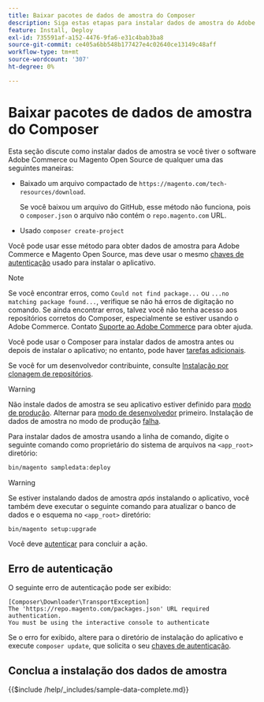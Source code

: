 ```yaml
---
title: Baixar pacotes de dados de amostra do Composer
description: Siga estas etapas para instalar dados de amostra do Adobe Commerce e do Magento Open Source usando o Gerenciador de pacotes PHP do Composer.
feature: Install, Deploy
exl-id: 735591af-a152-4476-9fa6-e31c4bab3ba8
source-git-commit: ce405a6bb548b177427e4c02640ce13149c48aff
workflow-type: tm+mt
source-wordcount: '307'
ht-degree: 0%

---
```


# Baixar pacotes de dados de amostra do Composer

Esta seção discute como instalar dados de amostra se você tiver o software Adobe Commerce ou Magento Open Source de qualquer uma das seguintes maneiras:

* Baixado um arquivo compactado de `https://magento.com/tech-resources/download`.

  Se você baixou um arquivo do GitHub, esse método não funciona, pois o `composer.json` o arquivo não contém o `repo.magento.com` URL.

* Usado `composer create-project`

Você pode usar esse método para obter dados de amostra para Adobe Commerce e Magento Open Source, mas deve usar o mesmo [chaves de autenticação](../prerequisites/authentication-keys.md) usado para instalar o aplicativo.

>[!NOTE]
>
>Se você encontrar erros, como `Could not find package...` ou `...no matching package found...`, verifique se não há erros de digitação no comando. Se ainda encontrar erros, talvez você não tenha acesso aos repositórios corretos do Composer, especialmente se estiver usando o Adobe Commerce. Contato [Suporte ao Adobe Commerce](https://support.magento.com/hc/en-us) para obter ajuda.

Você pode usar o Composer para instalar dados de amostra antes ou depois de instalar o aplicativo; no entanto, pode haver [tarefas adicionais](remove-or-update.md).

Se você for um desenvolvedor contribuinte, consulte [Instalação por clonagem de repositórios](git-repositories.md).

>[!WARNING]
>
>Não instale dados de amostra se seu aplicativo estiver definido para [modo de produção](../../configuration/bootstrap/application-modes.md#production-mode). Alternar para [modo de desenvolvedor](../../configuration/bootstrap/application-modes.md#developer-mode) primeiro. Instalação de dados de amostra no modo de produção [falha](https://support.magento.com/hc/en-us/articles/360033824571#symptom-production-mode-trouble-samp-prod-).

Para instalar dados de amostra usando a linha de comando, digite o seguinte comando como proprietário do sistema de arquivos na `<app_root>` diretório:

```bash
bin/magento sampledata:deploy
```

>[!WARNING]
>
>Se estiver instalando dados de amostra _após_ instalando o aplicativo, você também deve executar o seguinte comando para atualizar o banco de dados e o esquema no `<app_root>` diretório:

```bash
bin/magento setup:upgrade
```

Você deve [autenticar](../prerequisites/authentication-keys.md) para concluir a ação.

## Erro de autenticação

O seguinte erro de autenticação pode ser exibido:

```terminal
[Composer\Downloader\TransportException]
The 'https://repo.magento.com/packages.json' URL required authentication.
You must be using the interactive console to authenticate
```

Se o erro for exibido, altere para o diretório de instalação do aplicativo e execute `composer update`, que solicita o seu [chaves de autenticação](../prerequisites/authentication-keys.md).

## Conclua a instalação dos dados de amostra

{{$include /help/_includes/sample-data-complete.md}}

